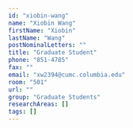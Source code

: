 ```yaml
---
id: "xiobin-wang"
name: "Xiobin Wang"
firstName: "Xiobin"
lastName: "Wang"
postNominalLetters: ""
title: "Graduate Student"
phone: "851-4785"
fax: ""
email: "xw2394@cumc.columbia.edu"
room: "501"
url: ""
group: "Graduate Students"
researchAreas: []
tags: []
---
```

